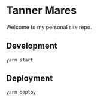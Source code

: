 # Tanner Mares

Welcome to my personal site repo.

## Development

```
yarn start
```

## Deployment

```
yarn deploy
```
